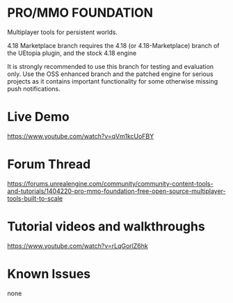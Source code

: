 # PRO/MMO FOUNDATION
Multiplayer tools for persistent worlds.

4.18 Marketplace branch requires the 4.18 (or 4.18-Marketplace) branch of the UEtopia plugin, and the stock 4.18 engine

It is strongly recommended to use this branch for testing and evaluation only.  Use the OSS enhanced branch and the patched engine for serious projects as it contains important functionality for some otherwise missing push notifications.

# Live Demo
https://www.youtube.com/watch?v=qVm1kcUoFBY

# Forum Thread
https://forums.unrealengine.com/community/community-content-tools-and-tutorials/1404220-pro-mmo-foundation-free-open-source-multiplayer-tools-built-to-scale

# Tutorial videos and walkthroughs
https://www.youtube.com/watch?v=rLqGorlZ6hk

# Known Issues
none

